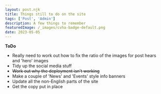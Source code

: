 ```yaml
---
layout: post.njk
title: Things still to do on the site
tags: ['Post', 'Admin']
description: A few things to remember
featuredImage: /_images/cvha-badge-default.png
date: 2023-05-05
---
```


**ToDo**

* Really need to work out how to fix the ratio of the images for post hears and 'hero' images
* Tidy up the social media stuff
* ~~Work out why the deployment isn't working~~
* Make a couple of 'News' and 'Events' style info banners
* Update all the non-English parts of the site
* Get the copy put in place